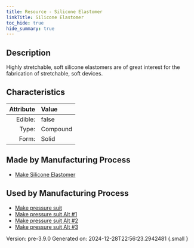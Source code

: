 ```yaml
---
title: Resource - Silicone Elastomer
linkTitle: Silicone Elastomer
toc_hide: true
hide_summary: true
---
```


## Description
 Highly stretchable, soft silicone elastomers &#10;&#9;&#9; are of great interest for the fabrication of stretchable, soft devices. 

## Characteristics

| Attribute      | Value |
|--------:|:------|
|Edible:|false|
|Type:|Compound|
|Form:|Solid|
 
## Made by Manufacturing Process

- [Make Silicone Elastomer](/docs/definitions/process/make-silicone-elastomer)

## Used by Manufacturing Process

- [Make pressure suit](/docs/definitions/process/make-pressure-suit)
- [Make pressure suit Alt #1](/docs/definitions/process/make-pressure-suit-alt--1)
- [Make pressure suit Alt #2](/docs/definitions/process/make-pressure-suit-alt--2)
- [Make pressure suit Alt #3](/docs/definitions/process/make-pressure-suit-alt--3)


    

Version: pre-3.9.0 Generated on: 2024-12-28T22:56:23.2942481
{.small }
